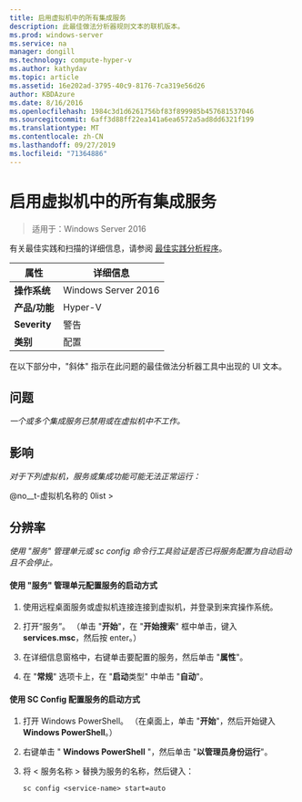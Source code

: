 ```yaml
---
title: 启用虚拟机中的所有集成服务
description: 此最佳做法分析器规则文本的联机版本。
ms.prod: windows-server
ms.service: na
manager: dongill
ms.technology: compute-hyper-v
ms.author: kathydav
ms.topic: article
ms.assetid: 16e202ad-3795-40c9-8176-7ca319e56d26
author: KBDAzure
ms.date: 8/16/2016
ms.openlocfilehash: 1984c3d1d6261756bf83f899985b457681537046
ms.sourcegitcommit: 6aff3d88ff22ea141a6ea6572a5ad8dd6321f199
ms.translationtype: MT
ms.contentlocale: zh-CN
ms.lasthandoff: 09/27/2019
ms.locfileid: "71364886"
---
```

# <a name="enable-all-integration-services-in-virtual-machines"></a>启用虚拟机中的所有集成服务

>适用于：Windows Server 2016

有关最佳实践和扫描的详细信息，请参阅 [最佳实践分析程序](https://go.microsoft.com/fwlink/?LinkId=122786)。  
  
|属性|详细信息|  
|-|-|  
|**操作系统**|Windows Server 2016|  
|**产品/功能**|Hyper-V|  
|**Severity**|警告|  
|**类别**|配置|  
  
在以下部分中，"斜体" 指示在此问题的最佳做法分析器工具中出现的 UI 文本。  
  
## <a name="issue"></a>问题  
  
*一个或多个集成服务已禁用或在虚拟机中不工作。*  
  
## <a name="impact"></a>影响  
  
*对于下列虚拟机，服务或集成功能可能无法正常运行：*  
  
@no__t-虚拟机名称的 0list >  
  
## <a name="resolution"></a>分辨率  
  
*使用 "服务" 管理单元或 sc config 命令行工具验证是否已将服务配置为自动启动且不会停止。*  
  
#### <a name="to-configure-how-a-service-is-started-using-the-services-snap-in"></a>使用 "服务" 管理单元配置服务的启动方式  
  
1.  使用远程桌面服务或虚拟机连接连接到虚拟机，并登录到来宾操作系统。  
  
2.  打开“服务”。 （单击 "**开始**"，在 "**开始搜索**" 框中单击，键入**services.msc**，然后按 enter。）  
  
3.  在详细信息窗格中，右键单击要配置的服务，然后单击 "**属性**"。  
  
4.  在 "**常规**" 选项卡上，在 "**启动**类型" 中单击 "**自动**"。  
  
#### <a name="to-configure-how-a-service-is-started-using-sc-config"></a>使用 SC Config 配置服务的启动方式  
  
1.  打开 Windows PowerShell。 （在桌面上，单击 "**开始**"，然后开始键入**Windows PowerShell**。）  
  
2.  右键单击 " **Windows PowerShell** "，然后单击 "**以管理员身份运行**"。  
  
3.  将 < 服务名称 > 替换为服务的名称，然后键入：  
  
    ```  
    sc config <service-name> start=auto  
    ```  
  


